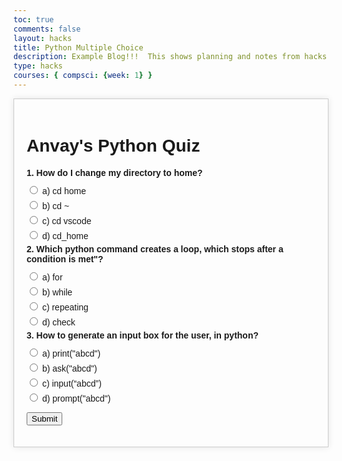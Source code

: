 ```yaml
---
toc: true
comments: false
layout: hacks
title: Python Multiple Choice
description: Example Blog!!!  This shows planning and notes from hacks.
type: hacks
courses: { compsci: {week: 1} }
---
```


<html lang="en">
<head>
<meta charset="UTF-8">
<meta name="viewport" content="width=device-width, initial-scale=1.0">
<title>Anvay's Python Quiz</title>
<style>
  body {
    font-family: Arial, sans-serif;
  }
  .quiz-container {
    max-width: 600px;
    margin: 0 auto;
    padding: 20px;
    border: 1px solid #ccc;
    box-shadow: 0 0 10px rgba(0, 0, 0, 0.1);
  }
  .question {
    font-weight: bold;
    margin-bottom: 10px;
  }
  .options label {
    display: block;
    margin-bottom: 5px;
    cursor: pointer;
  }
</style>
</head>
<body>
<div class="quiz-container">
  <h1>Anvay's Python Quiz</h1>
  <div class="question">1. How do I change my directory to home?</div>
  <div class="options">
    <label><input type="radio" name="q1" value="a"> a) cd home</label>
    <label><input type="radio" name="q1" value="b"> b) cd ~</label>
    <label><input type="radio" name="q1" value="c"> c) cd vscode</label>
    <label><input type="radio" name="q1" value="d"> d) cd_home</label>
  </div>
  
  <div class="question">2. Which python command creates a loop, which stops after a condition is met"?</div>
  <div class="options">
    <label><input type="radio" name="q2" value="a"> a) for</label>
    <label><input type="radio" name="q2" value="b"> b) while</label>
    <label><input type="radio" name="q2" value="c"> c) repeating</label>
    <label><input type="radio" name="q2" value="d"> d) check</label>
  </div>
  
  <div class="question">3. How to generate an input box for the user, in python?</div>
  <div class="options">
    <label><input type="radio" name="q3" value="a"> a) print("abcd")</label>
    <label><input type="radio" name="q3" value="b"> b) ask("abcd")</label>
    <label><input type="radio" name="q3" value="c"> c) input(“abcd”)</label>
    <label><input type="radio" name="q3" value="d"> d) prompt("abcd")</label>
  </div>
  
  <button id="submit-button">Submit</button>
  <div id="result"></div>
</div>

<script>
  const submitButton = document.getElementById("submit-button");
  const resultDiv = document.getElementById("result");

  submitButton.addEventListener("click", () => {
    const selectedAnswers = [];
    const questions = document.querySelectorAll(".options");

    questions.forEach((question, index) => {
      const selectedOption = question.querySelector("input[type=radio]:checked");
      if (selectedOption) {
        selectedAnswers.push(selectedOption.value);
      } else {
        selectedAnswers.push(null);
      }
    });

    const correctAnswers = ["b", "b", "c"]; // Replace with the correct answers
    let score = 0;

    selectedAnswers.forEach((answer, index) => {
      if (answer === correctAnswers[index]) {
        score++;
      }
    });

    const totalQuestions = correctAnswers.length;
    const resultText = `You scored ${score} out of ${totalQuestions}`;
    resultDiv.textContent = resultText;
  });
</script>
</body>
</html>

